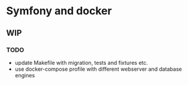 # Symfony and docker

## WIP

### TODO

-   update Makefile with migration, tests and fixtures etc.
-   use docker-compose profile with different webserver and database engines
